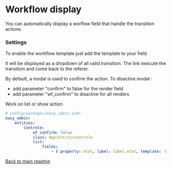 # Workflow display

You can automatically display a worflow field that handle the transition actions.

### Settings

To enable the workflow template just add the template to your field.

It will be displayed as a dropdown of all valid transition. The link execute the transition and come back to the referer.

By default, a modal is used to confirm the action. To disactive modal :
- add parameter "confirm" to false for the render field
- add parameter "wf_confirm" to disactive for all renders

Work on list or show action

```yaml
# config/packages/easy_admin.yaml
easy_admin:
    entities:
        Controle:
            wf_confirm: false
            class: App\Entity\Controle
            list:
                fields:
                    - { property: etat, label: label.etat, template: '@LleEasyAdminPlus/default/field_workflow.html.twig', confirm: false }

```


[Back to main readme](../README.md)
